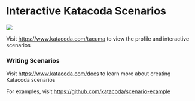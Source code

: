 # Interactive Katacoda Scenarios

[![](http://shields.katacoda.com/katacoda/tacuma/count.svg)](https://www.katacoda.com/tacuma "Get your profile on Katacoda.com")

Visit https://www.katacoda.com/tacuma to view the profile and interactive scenarios

### Writing Scenarios
Visit https://www.katacoda.com/docs to learn more about creating Katacoda scenarios

For examples, visit https://github.com/katacoda/scenario-example
